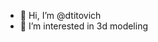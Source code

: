 - 👋 Hi, I’m @dtitovich
- 👀 I’m interested in 3d modeling


<!---
dtitovich/dtitovich is a ✨ special ✨ repository because its `README.md` (this file) appears on your GitHub profile.
You can click the Preview link to take a look at your changes.
--->
